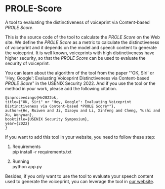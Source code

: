 # PROLE-Score
A tool to evaluating the distinctiveness of voiceprint via Content-based *PROLE Score*.
 
This is the source code of the tool to calculate the *PROLE Score* on the Web site. We define the *PROLE Score* as a metric to calculate the distinctiveness of voiceprint and it depends on the model and speech content to generate the voiceprint. It is well known, voiceprints with high distinctiveness have higher security, so that the *PROLE Score* can be used to evaluate the security of voiceprint. 
 
You can learn about the algorithm of the tool from the paper "'OK, Siri' or 'Hey, Google': Evaluating Voiceprint Distinctiveness via Content-based *PROLE Score*" in the USENIX Security 2022. And if you use the tool or the method in your work, please add the following citation.
 
    @inproceedings{He2022ok,
    title={"OK, Siri" or "Hey, Google": Evaluating Voiceprint Distinctiveness via Content-based *PROLE Score*"},
    author={He, Ruiwen and Ji, Xiaoyu and Li, Xinfeng and Cheng, Yushi and Xu, Wenyuan},
    booktitle={USENIX Security Symposium},
    year={2022}
    }

If you want to add this tool in your website, you need to follow these step:
1. Requirements  
    pip install -r requirements.txt

2. Running  
    python app.py

Besides, if you only want to use the tool to evaluate your speech content used to generate the voiceprint, you can leverage the tool in [our website](https://sites.google.com/view/voiceprint-sec).

